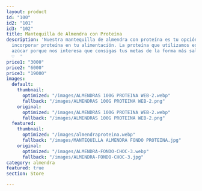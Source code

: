 ```yaml
---
layout: product
id: "100"
id2: "101"
id3: "102"
title: Mantequilla de Almendra con Proteína
description: 'Nuestra mantequilla de almendra con proteína es tu opción si buscas
  incorporar proteína en tu alimentación. La proteína que utilizamos es vegana y sin
  azúcar porque nos interesa que consigas tus metas de la forma más saludable posible
  ♡  '
price1: "3000"
price2: "6000"
price3: "19000"
images:
  default:
    thumbnail:
      optimized: "/images/ALMENDRAS 100G PROTEINA WEB-2.webp"
      fallback: "/images/ALMENDRAS 100G PROTEINA WEB-2.png"
    original:
      optimized: "/images/ALMENDRAS 100G PROTEINA WEB-2.webp"
      fallback: "/images/ALMENDRAS 100G PROTEINA WEB-2.png"
  featured:
    thumbnail:
      optimized: "/images/almendraproteina.webp"
      fallback: "/images/MANTEQUILLA ALMENDRA FONDO PROTEINA.jpg"
    original:
      optimized: "/images/ALMENDRA-FONDO-CHOC-3.webp"
      fallback: "/images/ALMENDRA-FONDO-CHOC-3.jpg"
category: almendra
featured: true
section: Store

---
```

